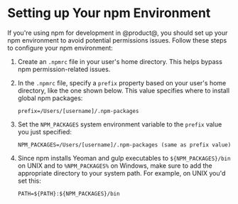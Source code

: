 # Setting up Your npm Environment [](id=setting-up-your-npm-environment)

If you're using npm for development in @product@, you should set up your npm 
environment to avoid potential permissions issues. Follow these steps to 
configure your npm environment:

1.  Create an `.npmrc` file in your user's home directory. This helps bypass npm 
    permission-related issues. 

2.  In the `.npmrc` file, specify a `prefix` property based on your user's home 
    directory, like the one shown below. This value specifies where to install 
    global npm packages:

    ```properties
    prefix=/Users/[username]/.npm-packages
    ```

3.  Set the `NPM_PACKAGES` system environment variable to the `prefix` value you 
    just specified:

    ```properties
    NPM_PACKAGES=/Users/[username]/.npm-packages (same as prefix value)
    ```

4.  Since npm installs Yeoman and gulp executables to `${NPM_PACKAGES}/bin` on 
    UNIX and to `%NPM_PACKAGES%` on Windows, make sure to add the appropriate 
    directory to your system path. For example, on UNIX you'd set this:

    ```properties
    PATH=${PATH}:${NPM_PACKAGES}/bin
    ```
